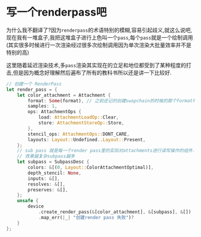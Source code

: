 # 写一个renderpass吧

为什么我不翻译了?因为`renderpass`的术语特别的模糊,容易引起歧义,就这么说吧,现在我有一堆盒子,我把这堆盒子进行上色叫一个`pass`,每个`pass`就是一个绘制调用(其实很多时候进行一次渲染经过很多次绘制调用因为单次渲染大批量效率并不是特别的高)

这里随着延迟渲染技术,多`pass`渲染其实现在的立足和地位都受到了某种程度的打击,但是因为概念好理解然后遍布了所有的教科书所以还是讲一下比较好.

```rust
// 创建一个 RenderPass
let render_pass = {
    let color_attachment = Attachment {
        format: Some(format), // 之前还记的创建swapchain的时候的那个format吗
        samples: 1,
        ops: AttachmentOps {
            load: AttachmentLoadOp::Clear,
            store: AttachmentStoreOp::Store,
        },
        stencil_ops: AttachmentOps::DONT_CARE,
        layouts: Layout::Undefined..Layout::Present,
    };
    // sub pass 就是每一个render pass里的实际对attachments进行读写操作的组件.
    // 效果越复杂subpass越多
    let subpass = SubpassDesc {
        colors: &[(0, Layout::ColorAttachmentOptimal)],
        depth_stencil: None,
        inputs: &[],
        resolves: &[],
        preserves: &[],
    };
    unsafe {
        device
            .create_render_pass(&[color_attachment], &[subpass], &[])
            .map_err(|_| "创建render pass 失败")?
    }
};
```